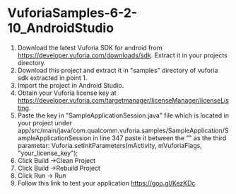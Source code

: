 # VuforiaSamples-6-2-10_AndroidStudio
1. Download the latest Vuforia SDK for android from https://developer.vuforia.com/downloads/sdk. Extract it in your projects directory.
2. Download this project and extract it in "samples" directory of vuforia sdk extracted in point 1.
3. Import the project in Android Studio.
4. Obtain your Vuforia license key at https://developer.vuforia.com/targetmanager/licenseManager/licenseListing.
5. Paste the key in "SampleApplicationSession.java" file which is located in your project under
app/src/main/java/com.qualcomm.vuforia.samples/SampleApplication/SampleApplicationSession in line 347
paste it between the "" as the third parametar: 
Vuforia.setInitParameters(mActivity, mVuforiaFlags, "your_license_key");
6. Click Build ->Clean Project
7. Click Build ->Rebuild Project
8. Click Run -> Run 
9. Follow this link to test your application https://goo.gl/KezKDc
